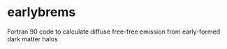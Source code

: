 # earlybrems
Fortran 90 code to calculate diffuse free-free emission from early-formed dark matter halos
